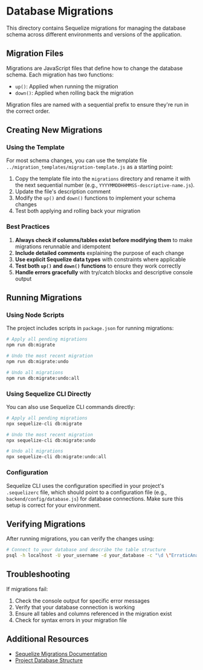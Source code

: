 # Database Migrations

This directory contains Sequelize migrations for managing the database schema across different environments and versions of the application.

## Migration Files

Migrations are JavaScript files that define how to change the database schema. Each migration has two functions:
- `up()`: Applied when running the migration
- `down()`: Applied when rolling back the migration

Migration files are named with a sequential prefix to ensure they're run in the correct order.

## Creating New Migrations

### Using the Template

For most schema changes, you can use the template file `../migration_templates/migration-template.js` as a starting point:

1. Copy the template file into the `migrations` directory and rename it with the next sequential number (e.g., `YYYYMMDDHHMMSS-descriptive-name.js`).
2. Update the file's description comment
3. Modify the `up()` and `down()` functions to implement your schema changes
4. Test both applying and rolling back your migration

### Best Practices

1. **Always check if columns/tables exist before modifying them** to make migrations rerunnable and idempotent
2. **Include detailed comments** explaining the purpose of each change
3. **Use explicit Sequelize data types** with constraints where applicable
4. **Test both `up()` and `down()` functions** to ensure they work correctly
5. **Handle errors gracefully** with try/catch blocks and descriptive console output

## Running Migrations

### Using Node Scripts

The project includes scripts in `package.json` for running migrations:

```bash
# Apply all pending migrations
npm run db:migrate

# Undo the most recent migration
npm run db:migrate:undo

# Undo all migrations
npm run db:migrate:undo:all
```

### Using Sequelize CLI Directly

You can also use Sequelize CLI commands directly:

```bash
# Apply all pending migrations
npx sequelize-cli db:migrate

# Undo the most recent migration
npx sequelize-cli db:migrate:undo

# Undo all migrations
npx sequelize-cli db:migrate:undo:all
```

### Configuration

Sequelize CLI uses the configuration specified in your project's `.sequelizerc` file, which should point to a configuration file (e.g., `backend/config/database.js`) for database connections. Make sure this setup is correct for your environment.

## Verifying Migrations

After running migrations, you can verify the changes using:

```bash
# Connect to your database and describe the table structure
psql -h localhost -U your_username -d your_database -c "\d \"ErraticAnalyses\""
```

## Troubleshooting

If migrations fail:

1. Check the console output for specific error messages
2. Verify that your database connection is working
3. Ensure all tables and columns referenced in the migration exist
4. Check for syntax errors in your migration file

## Additional Resources

- [Sequelize Migrations Documentation](https://sequelize.org/master/manual/migrations.html)
- [Project Database Structure](../../README.md#database-structure) 